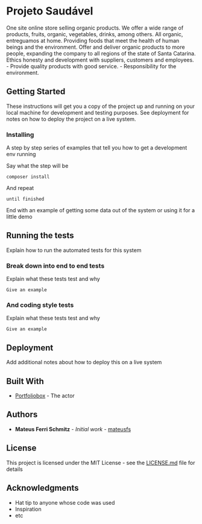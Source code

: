 # Projeto Saudável

One site online store selling organic products. We offer a wide range of products, fruits, organic, vegetables, drinks, among others. All organic, entreguamos at home. Providing foods that meet the health of human beings and the environment. Offer and deliver organic products to more people, expanding the company to all regions of the state of Santa Catarina. Ethics honesty and development with suppliers, customers and employees. - Provide quality products with good service. - Responsibility for the environment.

## Getting Started

These instructions will get you a copy of the project up and running on your local machine for development and testing purposes. See deployment for notes on how to deploy the project on a live system.

### Installing

A step by step series of examples that tell you how to get a development env running

Say what the step will be

```
composer install
```

And repeat

```
until finished
```

End with an example of getting some data out of the system or using it for a little demo

## Running the tests

Explain how to run the automated tests for this system

### Break down into end to end tests

Explain what these tests test and why

```
Give an example
```

### And coding style tests

Explain what these tests test and why

```
Give an example
```

## Deployment

Add additional notes about how to deploy this on a live system

## Built With

* [Portfoliobox](https://mateusfs.portfoliobox.net/works) - The actor

## Authors

* **Mateus Ferri Schmitz** - *Initial work* - [mateusfs](https://github.com/mateusfs)

## License

This project is licensed under the MIT License - see the [LICENSE.md](LICENSE.md) file for details

## Acknowledgments

* Hat tip to anyone whose code was used
* Inspiration
* etc
